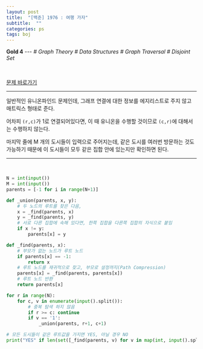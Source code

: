 ```yaml
---
layout: post
title:  "[백준] 1976 : 여행 가자"
subtitle:  ""
categories: ps
tags: boj
---
```


**Gold 4** --- *# Graph Theory # Data Structures # Graph Traversal # Disjoint Set*

<br>

[문제 바로가기](https://www.acmicpc.net/problem/1976)

---

일반적인 유니온파인드 문제인데, 그래프 연결에 대한 정보를 에지리스트로 주지 않고 매트릭스 형태로 준다.

어차피 ```(r,c)```가 1로 연결되어있다면, 이 때 유니온을 수행할 것이므로 ```(c,r)```에 대해서는 수행하지 않는다.

마지막 줄에 M 개의 도시들이 입력으로 주어지는데, 같은 도시를 여러번 방문하는 것도 가능하기 때문에 이 도시들이 모두 같은 집합 안에 있는지만 확인하면 된다.

---
<br>

```python
N = int(input())
M = int(input())
parents = [-1 for i in range(N+1)]

def _union(parents, x, y):
    # 두 노드의 루트를 찾은 다음,
    x = _find(parents, x)
    y = _find(parents, y)
    # 서로 다른 집합에 속해 있다면, 한쪽 집합을 다른쪽 집합의 자식으로 붙임
    if x != y:
        parents[x] = y

def _find(parents, x):
    # 부모가 없는 노드가 루트 노드
    if parents[x] == -1:
        return x
    # 루트 노드를 재귀적으로 찾고, 부모로 설정까지(Path Compression)
    parents[x] = _find(parents, parents[x])
    # 루트 노드 반환
    return parents[x]

for r in range(N):
    for c, v in enumerate(input().split()):
        # 중복 탐색 하지 않음
        if r >= c: continue
        if v == '1':
            _union(parents, r+1, c+1)

# 모든 도시들이 같은 루트값을 가지면 YES, 아닐 경우 NO
print("YES" if len(set([_find(parents, v) for v in map(int, input().split())])) == 1 else "NO")
```
